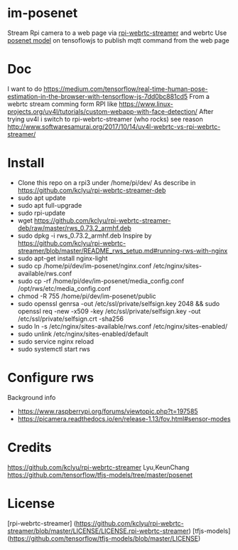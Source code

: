 # im-posenet
Stream Rpi camera to a web page via [rpi-webrtc-streamer](https://github.com/kclyu/rpi-webrtc-streamer) and webrtc
Use [posenet model](https://github.com/tensorflow/tfjs-models/tree/master/posenet) on tensoflowjs to publish mqtt command from the web page

# Doc
I want to do https://medium.com/tensorflow/real-time-human-pose-estimation-in-the-browser-with-tensorflow-js-7dd0bc881cd5
From a webrtc stream comming form RPI like https://www.linux-projects.org/uv4l/tutorials/custom-webapp-with-face-detection/
After trying uv4l i switch to rpi-webrtc-streamer (who rocks) see reason http://www.softwaresamurai.org/2017/10/14/uv4l-webrtc-vs-rpi-webrtc-streamer/

# Install
* Clone this repo on a rpi3 under /home/pi/dev/
As describe in https://github.com/kclyu/rpi-webrtc-streamer-deb
* sudo apt update
* sudo apt full-upgrade
* sudo rpi-update
* wget https://github.com/kclyu/rpi-webrtc-streamer-deb/raw/master/rws_0.73.2_armhf.deb
* sudo dpkg -i rws_0.73.2_armhf.deb
Inspire by https://github.com/kclyu/rpi-webrtc-streamer/blob/master/README_rws_setup.md#running-rws-with-nginx
* sudo apt-get install nginx-light
* sudo cp /home/pi/dev/im-posenet/nginx.conf /etc/nginx/sites-available/rws.conf
* sudo cp -rf /home/pi/dev/im-posenet/media_config.conf /opt/rws/etc/media_config.conf 
* chmod -R 755 /home/pi/dev/im-posenet/public
* sudo openssl genrsa -out /etc/ssl/private/selfsign.key 2048 && sudo openssl req -new -x509 -key /etc/ssl/private/selfsign.key -out /etc/ssl/private/selfsign.crt -sha256
* sudo ln -s /etc/nginx/sites-available/rws.conf /etc/nginx/sites-enabled/
* sudo unlink /etc/nginx/sites-enabled/default
* sudo service nginx reload
* sudo systemctl start rws

# Configure rws
Background info
* https://www.raspberrypi.org/forums/viewtopic.php?t=197585
* https://picamera.readthedocs.io/en/release-1.13/fov.html#sensor-modes

# Credits 
https://github.com/kclyu/rpi-webrtc-streamer Lyu,KeunChang
https://github.com/tensorflow/tfjs-models/tree/master/posenet

# License
[rpi-webrtc-streamer] (https://github.com/kclyu/rpi-webrtc-streamer/blob/master/LICENSE/LICENSE.rpi-webrtc-streamer)
[tfjs-models] (https://github.com/tensorflow/tfjs-models/blob/master/LICENSE)
